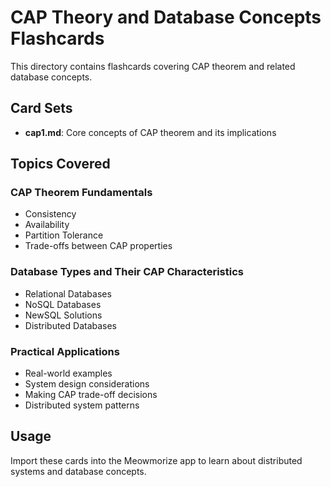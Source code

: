 # CAP Theory and Database Concepts Flashcards

This directory contains flashcards covering CAP theorem and related database concepts.

## Card Sets

- **cap1.md**: Core concepts of CAP theorem and its implications

## Topics Covered

### CAP Theorem Fundamentals
- Consistency
- Availability
- Partition Tolerance
- Trade-offs between CAP properties

### Database Types and Their CAP Characteristics
- Relational Databases
- NoSQL Databases
- NewSQL Solutions
- Distributed Databases

### Practical Applications
- Real-world examples
- System design considerations
- Making CAP trade-off decisions
- Distributed system patterns

## Usage

Import these cards into the Meowmorize app to learn about distributed systems and database concepts.
